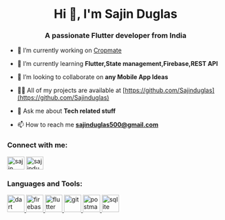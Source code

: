 <h1 align="center">Hi 👋, I'm Sajin Duglas</h1>
<h3 align="center">A passionate Flutter developer from India</h3>

- 🔭 I’m currently working on [Cropmate](https://github.com/AmosPeterAlex/cropmate)

- 🌱 I’m currently learning **Flutter,State management,Firebase,REST API**

- 👯 I’m looking to collaborate on **any Mobile App Ideas**

- 👨‍💻 All of my projects are available at [https://github.com/Sajinduglas](https://github.com/Sajinduglas)

- 💬 Ask me about **Tech related stuff**

- 📫 How to reach me **sajinduglas500@gmail.com**

<h3 align="left">Connect with me:</h3>
<p align="left">
<a href="https://linkedin.com/in/sajin duglas" target="blank"><img align="center" src="https://raw.githubusercontent.com/rahuldkjain/github-profile-readme-generator/master/src/images/icons/Social/linked-in-alt.svg" alt="sajin duglas" height="30" width="40" /></a>
<a href="https://instagram.com/sajinduglas" target="blank"><img align="center" src="https://raw.githubusercontent.com/rahuldkjain/github-profile-readme-generator/master/src/images/icons/Social/instagram.svg" alt="sajinduglas" height="30" width="40" /></a>
</p>

<h3 align="left">Languages and Tools:</h3>
<p align="left"> <a href="https://dart.dev" target="_blank" rel="noreferrer"> <img src="https://www.vectorlogo.zone/logos/dartlang/dartlang-icon.svg" alt="dart" width="40" height="40"/> </a> <a href="https://firebase.google.com/" target="_blank" rel="noreferrer"> <img src="https://www.vectorlogo.zone/logos/firebase/firebase-icon.svg" alt="firebase" width="40" height="40"/> </a> <a href="https://flutter.dev" target="_blank" rel="noreferrer"> <img src="https://www.vectorlogo.zone/logos/flutterio/flutterio-icon.svg" alt="flutter" width="40" height="40"/> </a> <a href="https://git-scm.com/" target="_blank" rel="noreferrer"> <img src="https://www.vectorlogo.zone/logos/git-scm/git-scm-icon.svg" alt="git" width="40" height="40"/> </a> <a href="https://postman.com" target="_blank" rel="noreferrer"> <img src="https://www.vectorlogo.zone/logos/getpostman/getpostman-icon.svg" alt="postman" width="40" height="40"/> </a> <a href="https://www.sqlite.org/" target="_blank" rel="noreferrer"> <img src="https://www.vectorlogo.zone/logos/sqlite/sqlite-icon.svg" alt="sqlite" width="40" height="40"/> </a> </p>
